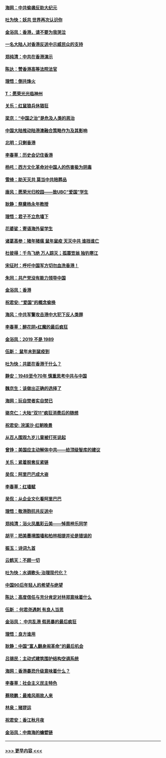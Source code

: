 #### [海网：中共偷袭反助大纪元](../pages/nsc993/n11673515.md?t=11230622) 
#### [吐为快：妖共 世界再次认识你](../pages/nsc993/n11673506.md?t=11230622) 
#### [金浴凤：香港，请不要为我哭泣](../pages/nsc993/n11673248.md?t=11230622) 
#### [一名大陆人对香港反送中示威民众的支持](../pages/nsc993/n11672615.md?t=11230622) 
#### [郑纯清：中共在香港演示](../pages/nsc993/n11670539.md?t=11230622) 
#### [陈达：赞香港高等法院法官](../pages/nsc993/n11669542.md?t=11230622) 
#### [理悟：倒共烽火](../pages/nsc993/n11668844.md?t=11230622) 
#### [T：愿荣光光临神州](../pages/nsc993/n11668421.md?t=11230622) 
#### [关乐：红鼠狼兵休猖狂](../pages/nsc993/n11668378.md?t=11230622) 
#### [梁京：“中国之治”是危及人类的恶治](../pages/nsc993/n11668328.md?t=11230622) 
#### [中国大陆推动陆港澳融合策略作为及其影响](../pages/nsc993/n11668157.md?t=11230622) 
#### [北明：只剩香港](../pages/nsc993/n11668002.md?t=11230622) 
#### [李春草：历史会记住香港](../pages/nsc993/n11667927.md?t=11230622) 
#### [杨吒：西方文化革命对中国人的伤害极为阴毒](../pages/nsc993/n11664521.md?t=11230622) 
#### [雪绮：助天灭共 莫当中共陪葬品](../pages/nsc993/n11662650.md?t=11230622) 
#### [唐风：愿荣光归校园——致UBC“爱国”学生](../pages/nsc993/n11662194.md?t=11230622) 
#### [耿静：祭奠杨永年教授](../pages/nsc993/n11662514.md?t=11230622) 
#### [理悟：君子不立危墙下](../pages/nsc993/n11662172.md?t=11230622) 
#### [花婆娑：寄语海外留学生](../pages/nsc993/n11662121.md?t=11230622) 
#### [诸葛高参：猪年猪瘟 鼠年鼠疫 天灭中共 谁挡谁亡](../pages/nsc993/n11661980.md?t=11230622) 
#### [杜彼得：千鸟飞绝 万人踪灭；孤蓑笠翁 独钓寒江](../pages/nsc993/n11661170.md?t=11230622) 
#### [宋征时：呼吁中国军方切勿血洗香港！](../pages/nsc993/n11415318.md?t=11230622) 
#### [朱同：共产党没有能力领导中国](../pages/nsc993/n11660421.md?t=11230622) 
#### [金浴凤：香港](../pages/nsc993/n11660419.md?t=11230622) 
#### [祝君安: “爱国”的概念偷换](../pages/nsc993/n11659706.md?t=11230622) 
#### [海风：中共军警攻击港中大犯下反人类罪](../pages/nsc993/n11659632.md?t=11230622) 
#### [李春草：醉花阴•红魔的最后疯狂](../pages/nsc993/n11659287.md?t=11230622) 
#### [金浴凤：2019 不是 1989](../pages/nsc993/n11657663.md?t=11230622) 
#### [伍新： 鼠年未到鼠疫到](../pages/nsc993/n11655098.md?t=11230622) 
#### [吐为快：共匪在香港干什么？](../pages/nsc993/n11654891.md?t=11230622) 
#### [静安：1949至今70年 慎重思考中共与中国](../pages/nsc993/n11651244.md?t=11230622) 
#### [魏京生：该做出正确的选择了](../pages/nsc993/n11653084.md?t=11230622) 
#### [海网：玩自焚者实自焚已](../pages/nsc993/n11652423.md?t=11230622) 
#### [骆克仁：大陆“双11”疯狂消费后的随想](../pages/nsc993/n11652305.md?t=11230622) 
#### [祝君安: 浣溪沙·红朝晚景](../pages/nsc993/n11652258.md?t=11230622) 
#### [从百人围观九岁儿童被打死说起](../pages/nsc993/n11651030.md?t=11230622) 
#### [曾铮：美国应主动解体中共——给顶级智库的建议](../pages/nsc993/n11649888.md?t=11230622) 
#### [关乐：紧着脱套反紧链](../pages/nsc993/n11649069.md?t=11230622) 
#### [吴侃：阿里巴巴成大盗](../pages/nsc993/n11645523.md?t=11230622) 
#### [李春草：红墙赋](../pages/nsc993/n11646389.md?t=11230622) 
#### [吴侃：从企业文化看阿里巴巴](../pages/nsc993/n11645476.md?t=11230622) 
#### [理悟：敬港胞抗共反送中](../pages/nsc993/n11645466.md?t=11230622) 
#### [郑纯清：浴火凤凰彩云美——悼周梓乐同学](../pages/nsc993/n11645155.md?t=11230622) 
#### [胡平：把美墨境围墙和柏林相提并论是错误的](../pages/nsc993/n11645134.md?t=11230622) 
#### [振玉：诗词九首](../pages/nsc993/n11644081.md?t=11230622) 
#### [云鹤天：不顾一切](../pages/nsc993/n11643508.md?t=11230622) 
#### [吐为快：水调歌头·治理现代化？](../pages/nsc993/n11643485.md?t=11230622) 
#### [中国90后年轻人的希望与绝望](../pages/nsc993/n11642317.md?t=11230622) 
#### [陈达：高度信任与充分肯定对林郑意味着什么](../pages/nsc993/n11641441.md?t=11230622) 
#### [伍新 ：何君尧遇刺 有良人当思](../pages/nsc993/n11641503.md?t=11230622) 
#### [金浴凤： 中共乱港  假恶暴的最后疯狂](../pages/nsc993/n11641495.md?t=11230622) 
#### [理悟：良方谁用](../pages/nsc993/n11641463.md?t=11230622) 
#### [耿静：中国“富人翻身闹革命”的最后机会](../pages/nsc993/n11640655.md?t=11230622) 
#### [吕锡民：主动式建筑围护结构空调系统](../pages/nsc993/n11640168.md?t=11230622) 
#### [海网：香港暴恐升级意味着什么？](../pages/nsc993/n11635904.md?t=11230622) 
#### [李春草：社会主义民主特色](../pages/nsc993/n11634657.md?t=11230622) 
#### [蔡晓鹏：最难风雨故人来](../pages/nsc993/n11633145.md?t=11230622) 
#### [林泉：猪猡运](../pages/nsc993/n11631469.md?t=11230622) 
#### [祝君安：香江秋月夜](../pages/nsc993/n11631440.md?t=11230622) 
#### [金浴凤：中南海的蟾嬖链](../pages/nsc993/n11631290.md?t=11230622) 

----
#### [ >>> 更早内容 <<< ](../indexes/nsc993-earlier.md)
